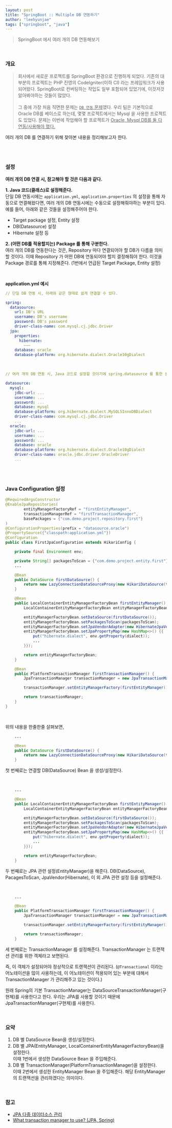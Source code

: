 ```yaml
---
layout: post
title: "SpringBoot :: Multiple DB 연동하기"
author: "leehyunjae"
tags: ["springboot", "java"]
---
```


> SpringBoot 에서 여러 개의 DB 연동해보기

<br>

### 개요

> 회사에서 새로운 프로젝트를 SpringBoot 환경으로 진행하게 되었다. 기존의 대부분의 프로젝트는 PHP 진영의 CodeIgniter(이하 CI) 라는 프레임워크가 사용되어왔다. SpringBoot로 컨버팅하는 작업도 일부 포함되어 있었기에, 이것저것 알아봐야하는 것들이 많았다.<br><br>
> 그 중에 가장 처음 직면한 문제는 <u>`DB 연동` 문제</u>였다. 우리 팀은 기본적으로 Oracle DB를 베이스로 하는데, 몇몇 프로젝트에서는 Mysql 을 사용한 프로젝트도 있었다. 문제는 이번에 작업해야 할 프로젝트가 <u>Oracle, Mysql DB를 둘 다 연동/사용해야 했다.</u>

여러 개의 DB 를 연결하기 위해 찾아본 내용을 정리해보고자 한다.

<br><br>

### 설정

**여러 개의 DB 연결 시, 참고해야 할 것은 다음과 같다.**

**1. Java 코드(클래스)로 설정해준다.**<br>
 단일 DB 연동시에는 `application.yml`, `application.properties` 의 설정을 통해 자동으로 연결해왔다면, 여러 개의 DB 연동시에는 수동으로 설정해줘야하는 부분이 있다. 예를 들어, 아래와 같은 것들을 설정해주어야 한다.
 - Target package 설정, Entity 설정
 - DB(Datasource) 설정
 - Hibernate 설정 등

**2. (어떤 DB를 적용할지는) Package 를 통해 구분한다.**<br>
 여러 개의 DB를 연동한다는 것은, Repository 마다 연결되어야 할 DB가 다름을 의미할 것이다. 이때 Repository 가 어떤 DB에 연동되어야 할지 결정해줘야 한다. 이것을 Package 경로를 통해 지정해준다. (1번에서 언급된 Target Package, Entity 설정)

<br>

**application.yml 예시**

```yaml
// 단일 DB 연동 시, 아래와 같은 형태로 쉽게 연결할 수 있다.

spring:
  datasource:
    url: DB's URL
    username: DB's username
    password: DB's password
    driver-class-name: com.mysql.cj.jdbc.Driver
  jpa:
    properties:
      hibernate:
        ~~~
    database: oracle
    database-platform: org.hibernate.dialect.Oracle10gDialect
```

<br>

```yaml
// 여러 개의 DB 연동 시, Java 코드로 설정할 것이기에 spring.datasource 를 통한 설정/연결을 사용하지 않는다고 보면 된다.

datasource:
  mysql:
    jdbc-url: ...
    username: ...
    password: ...
    database: mysql
    database-platform: org.hibernate.dialect.MySQL5InnoDBDialect
    driver-class-name: com.mysql.cj.jdbc.Driver
    ...
  oracle:
    jdbc-url: ...
    username: ...
    password: ...
    database: oracle
    database-platform: org.hibernate.dialect.Oracle10gDialect
    driver-class-name: oracle.jdbc.driver.OracleDriver
    ...
```

<br><br>

### Java Configuration 설정

```java
@RequiredArgsConstructor
@EnableJpaRepositories(
        entityManagerFactoryRef = "firstEntityManager",
        transactionManagerRef = "firstTransactionManager",
        basePackages = {"com.demo.project.repository.first"}
)
@ConfigurationProperties(prefix = "datasource.oracle")
@PropertySource({"classpath:application.yml"})
@Configuration
public class FirstJpaConfiguration extends HikariConfig {

    private final Environment env;

    private String[] packagesToScan = {"com.demo.project.entity.first"};
    ...

    @Bean
    public DataSource firstDataSource() {
        return new LazyConnectionDataSourceProxy(new HikariDataSource(this));
    }

    @Bean
    public LocalContainerEntityManagerFactoryBean firstEntityManager() {
        LocalContainerEntityManagerFactoryBean entityManagerFactoryBean = new LocalContainerEntityManagerFactoryBean();

        entityManagerFactoryBean.setDataSource(firstDataSource());
        entityManagerFactoryBean.setPackagesToScan(packagesToScan);
        entityManagerFactoryBean.setJpaVendorAdapter(new HibernateJpaVendorAdapter());
        entityManagerFactoryBean.setJpaPropertyMap(new HashMap<>() {{
            put("hibernate.dialect", env.getProperty(dialect));
            ...
        }});

        return entityManagerFactoryBean;
    }

    @Bean
    public PlatformTransactionManager firstTransactionManager() {
        JpaTransactionManager transactionManager = new JpaTransactionManager();

        transactionManager.setEntityManagerFactory(firstEntityManager().getObject());

        return transactionManager;
    }
}
```

<br>

위의 내용을 한줄한줄 살펴보면,

```java
    ...

    @Bean
    public DataSource firstDataSource() {
        return new LazyConnectionDataSourceProxy(new HikariDataSource(this));
    }
```
첫 번째로는 연결할 DB(DataSource) Bean 을 생성/설정한다.

<br>

```java
    ...

    @Bean
    public LocalContainerEntityManagerFactoryBean firstEntityManager() {
        LocalContainerEntityManagerFactoryBean entityManagerFactoryBean = new LocalContainerEntityManagerFactoryBean();

        entityManagerFactoryBean.setDataSource(firstDataSource());
        entityManagerFactoryBean.setPackagesToScan(packagesToScan);
        entityManagerFactoryBean.setJpaVendorAdapter(new HibernateJpaVendorAdapter());
        entityManagerFactoryBean.setJpaPropertyMap(new HashMap<>() {{
            put("hibernate.dialect", env.getProperty(dialect));
            ...
        }});

        return entityManagerFactoryBean;
    }
```

두 번째로는 JPA 관련 설정(EntityManager)을 해준다. DB(DataSource), PacagesToScan, JpaVendor(Hibernate), 이 외 JPA 관련 설정 등을 설정해준다.

<br>

```java
    ...

    @Bean
    public PlatformTransactionManager firstTransactionManager() {
        JpaTransactionManager transactionManager = new JpaTransactionManager();

        transactionManager.setEntityManagerFactory(firstEntityManager().getObject());

        return transactionManager;
    }
```

세 번째로는 TransactionManager 를 설정해준다. TransactionManager 는 트랜잭션 관리를 위한 객체라고 보면된다. 

즉, 이 객체가 설정되어야 정상적으로 트랜잭션이 관리된다. (`@Transactional` 이라는 어노테이션을 많이 사용하는데, 이 어노테이션이 적용되어 있는 부분에 대해서 TransactionManager 가 관리해주고 있는 것이다.)

원래 Spring의 기본 TransactionManager는 DataSourceTransactionManager(구현체)를 사용한다고 한다. 우리는 JPA를 사용할 것이기 때문에 JpaTransactionManager(구현체)를 사용한다.

<br>

### 요약

1. DB 별 DataSource Bean을 생성/설정한다.
2. DB 별 JPA(EntityManager, LocalContainerEntityManagerFactoryBean)을 설정한다.<br>
이때 1번에서 생성한 DataSource Bean 을 주입해준다.
3. DB 별 TransactionManager(PlatformTransactionManager)을 설정한다.<br>
이때 2번에서 생성한 EntityManager Bean 을 주입해준다. 해당 EntityManager의 트랜잭션을 관리하겠다는 의미이다.

<br>

### 참고

- [JPA 다중 데이터소스 관리](https://jogeum.net/2)
- [What transaction manager to use? (JPA, Spring)](https://stackoverflow.com/questions/3880563/what-transaction-manager-to-use-jpa-spring)